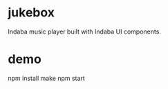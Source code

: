 # jukebox

  Indaba music player built with Indaba UI components.

# demo

  npm install
  make
  npm start

